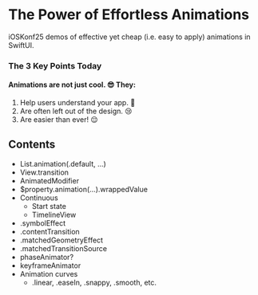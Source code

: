 # The Power of Effortless Animations

iOSKonf25 demos of effective yet cheap (i.e. easy to apply) animations in SwiftUI.

### The 3 Key Points Today
#### Animations are not just cool. 😎 They:
1. Help users understand your app. 🤔
2. Are often left out of the design. 😢
3. Are easier than ever! 😌

## Contents

- List.animation(.default, ...)
- View.transition
- AnimatedModifier
- $property.animation(...).wrappedValue
- Continuous
    - Start state
    - TimelineView
- .symbolEffect
- .contentTransition
- .matchedGeometryEffect
- .matchedTransitionSource
- phaseAnimator?
- keyframeAnimator
- Animation curves
    - .linear, .easeIn, .snappy, .smooth, etc.



